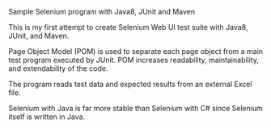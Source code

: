 Sample Selenium program with Java8, JUnit and Maven

This is my first attempt to create Selenium Web UI test suite with Java8, JUnit, and Maven.

Page Object Model (POM) is used to separate each page object from a main test program executed by JUnit. POM increases readability, maintainability, and extendability of the code.

The program reads test data and expected results from an external Excel file.

Selenium with Java is far more stable than Selenium with C# since Selenium itself is written in Java. 
